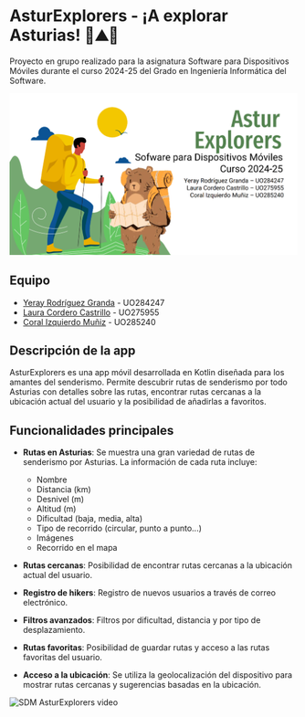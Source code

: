 # AsturExplorers - ¡A explorar Asturias! 🥾⛰️🐻
Proyecto en grupo realizado para la asignatura Software para Dispositivos Móviles durante el curso 2024-25 del Grado en Ingeniería Informática del Software.

![Portada AsturExplorers](/resources/AsturExplorers_portada.png)

## Equipo
- [Yeray Rodríguez Granda](https://github.com/uo284247) - UO284247
- [Laura Cordero Castrillo](https://github.com/lauracc97) - UO275955
- [Coral Izquierdo Muñiz](https://github.com/coral2742) - UO285240

## Descripción de la app
AsturExplorers es una app móvil desarrollada en Kotlin diseñada para los amantes del senderismo. Permite descubrir rutas de senderismo por todo Asturias con detalles sobre las rutas, encontrar rutas cercanas a la ubicación actual del usuario y la posibilidad de añadirlas a favoritos.

## Funcionalidades principales
- **Rutas en Asturias**: Se muestra una gran variedad de rutas de senderismo por Asturias. La información de cada ruta incluye:
  - Nombre
  - Distancia (km)
  - Desnivel (m)
  - Altitud (m)
  - Dificultad (baja, media, alta)
  - Tipo de recorrido (circular, punto a punto...)
  - Imágenes
  - Recorrido en el mapa

- **Rutas cercanas**: Posibilidad de encontrar rutas cercanas a la ubicación actual del usuario.

- **Registro de hikers**: Registro de nuevos usuarios a través de correo electrónico.

- **Filtros avanzados**: Filtros por dificultad, distancia y por tipo de desplazamiento.

- **Rutas favoritas**: Posibilidad de guardar rutas y acceso a las rutas favoritas del usuario.

- **Acceso a la ubicación**: Se utiliza la geolocalización del dispositivo para mostrar rutas cercanas y sugerencias basadas en la ubicación.

<img src="./resources/AsturExplorers-SDM.gif" alt="SDM AsturExplorers video" width="300"/>

